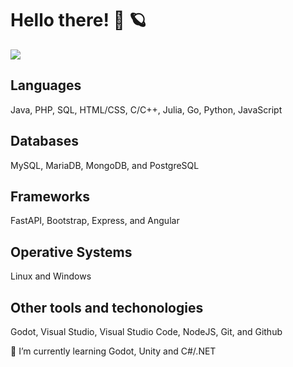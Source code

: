 # Hello there! 👋 🪐

![](https://komarev.com/ghpvc/?username=EdgarSabidoC&color=blue&style=plastic&label=Visitors)

## Languages
Java, PHP, SQL, HTML/CSS, C/C++, Julia, Go, Python, JavaScript
## Databases
MySQL, MariaDB, MongoDB, and PostgreSQL
## Frameworks
FastAPI, Bootstrap, Express, and Angular
## Operative Systems
Linux and Windows
## Other tools and techonologies
Godot, Visual Studio, Visual Studio Code, NodeJS, Git, and Github

🌱 I’m currently learning Godot, Unity and C#/.NET
<!--
**EdgarSabidoC/EdgarSabidoC** is a ✨ _special_ ✨ repository because its `README.md` (this file) appears on your GitHub profile.

Here are some ideas to get you started:

- 🔭 I’m currently working on ...
- 🌱 I’m currently learning ...
- 👯 I’m looking to collaborate on ...
- 🤔 I’m looking for help with ...
- 💬 Ask me about ...
- 📫 How to reach me: ...
- 😄 Pronouns: ...
- ⚡ Fun fact: ...
-->
